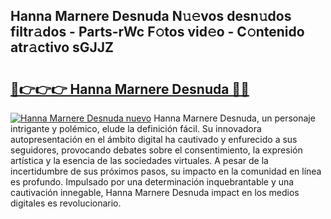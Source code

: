 ## Hanna Marnere Desnuda N𝚞𝚎vos desn𝚞dos filtr𝚊dos - Parts-rWc F𝚘tos vid𝚎o - C𝚘ntenido atr𝚊ctivo sGJJZ

# <h2><a href="http://mbe6ug.tromn.icu/?c=Hanna+Marnere+Desnuda">🔗👉👉👉 Hanna Marnere Desnuda 🔗🔗</a></h2>

[![Hanna Marnere Desnuda nuevo](https://i.imgur.com/pEAQMta.gif)](http://mbe6ug.tromn.icu/?c=Hanna+Marnere+Desnuda)
Hanna Marnere Desnuda, un personaje intrigante y polémico, elude la definición fácil. Su innovadora autopresentación en el ámbito digital ha cautivado y enfurecido a sus seguidores, provocando debates sobre el consentimiento, la expresión artística y la esencia de las sociedades virtuales. A pesar de la incertidumbre de sus próximos pasos, su impacto en la comunidad en línea es profundo. Impulsado por una determinación inquebrantable y una cautivación innegable, Hanna Marnere Desnuda impact en los medios digitales es revolucionario.
